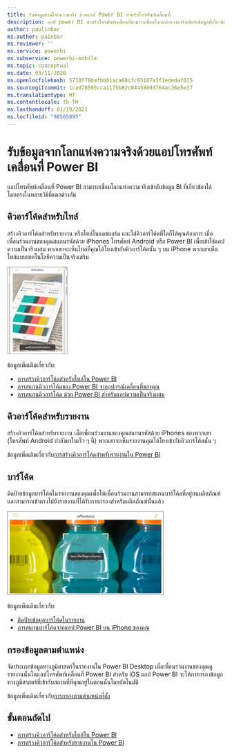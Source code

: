 ```yaml
---
title: รับข้อมูลตามโลกความจริง ด้วยแอป Power BI สำหรับโทรศัพท์เคลื่อนที่
description: แอป power BI สำหรับโทรศัพท์เคลื่อนที่สามารถเชื่อมโลกแห่งความจริงเข้ากับข้อมูลที่เกี่ยวข้องกับ BI ได้โดยตรง โดยไม่ต้องใช้การค้นหา
author: paulinbar
ms.author: painbar
ms.reviewer: ''
ms.service: powerbi
ms.subservice: powerbi-mobile
ms.topic: conceptual
ms.date: 03/11/2020
ms.openlocfilehash: 5710f70dafbb01aca68cfc03107a1f1ededaf015
ms.sourcegitcommit: 1cad78595cca1175b82c04458803764ac36e5e37
ms.translationtype: HT
ms.contentlocale: th-TH
ms.lasthandoff: 01/19/2021
ms.locfileid: "98565895"
---
```

# <a name="get-data-from-the-real-world-with-the-power-bi-mobile-apps"></a>รับข้อมูลจากโลกแห่งความจริงด้วยแอปโทรศัพท์เคลื่อนที่ Power BI
แอปโทรศัพท์เคลื่อนที่ Power BI สามารถเชื่อมโลกแห่งความจริงเข้ากับข้อมูล BI ที่เกี่ยวข้องได้โดยตรงในหลายวิธีที่แตกต่างกัน 

## <a name="qr-codes-for-tiles"></a>คิวอาร์โค้ดสำหรับไทล์
สร้างคิวอาร์โค้ดสำหรับรายงาน หรือไทล์ในแดชบอร์ด และใส่คิวอาร์โค้ดที่ใดก็ได้คุณต้องการ เมื่อเพื่อนร่วมงานของคุณสแกนรหัสด้วย iPhones โทรศัพท์ Android หรือ Power BI เพื่อเข้าใช้แอปความเป็นจริงผสม พวกเขาจะเห็นไทล์ที่คุณได้โยงเข้ากับคิวอาร์โค้ดนั้น ๆ บน iPhone พวกเขาเห็นไทล์แบบเทคโนโลยีความเป็นจริงเสริม

![คิวอาร์โค้ด](./media/mobile-apps-data-in-real-world-context/power-bi-ios-qr-ar-scanner-small.png)

ข้อมูลเพิ่มเติมเกี่ยวกับ:

* [การสร้างคิวอาร์โค้ดสำหรับไทล์ใน Power BI](../../create-reports/service-create-qr-code-for-tile.md)
* [การสแกนคิวอาร์โค้ดของ Power BI จากอุปกรณ์เคลื่อนที่ของคุณ](mobile-apps-qr-code.md)
* [การสแกนคิวอาร์โค้ด ด้วย Power BI สำหรับแอปความเป็นจริงผสม](./mobile-hololens2-app.md#open-reports-with-qr-codes)

## <a name="qr-codes-for-reports"></a>คิวอาร์โค้ดสำหรับรายงาน
สร้างคิวอาร์โค้ดสำหรับรายงาน  เมื่อเพื่อนร่วมงานของคุณสแกนรหัสด้วย iPhones ของพวกเขา (โทรศัพท์ Android กำลังมาในเร็ว ๆ นี้) พวกเขาจะเห็นรายงานคุณได้โยงเข้ากับคิวอาร์โค้ดนั้น ๆ 

ข้อมูลเพิ่มเติมเกี่ยวกับ[การสร้างคิวอาร์โค้ดสำหรับรายงานใน Power BI](../../create-reports/service-create-qr-code-for-report.md)

## <a name="barcodes"></a>บาร์โค้ด
ติดป้ายข้อมูลบาร์โค้ดในรายงานของคุณเพื่อให้เพื่อนร่วมงานสามารถสแกนบาร์โค้ดที่อยู่บนผลิตภัณฑ์ และสามารถเข้าตรงไปยังรายงานที่ได้รับการกรองสำหรับผลิตภัณฑ์นั้นแล้ว

![บาร์โค้ด](./media/mobile-apps-data-in-real-world-context/power-bi-barcode-scanner.png)

ข้อมูลเพิ่มเติมเกี่ยวกับ:

* [ติดป้ายข้อมูลบาร์โค้ดในรายงาน](../../transform-model/desktop-mobile-barcodes.md)
* [การสแกนบาร์โค้ดจากแอป Power BI บน iPhone ของคุณ](mobile-apps-scan-barcode-iphone.md)

## <a name="filter-by-location"></a>กรองข้อมูลตามตำแหน่ง
จัดประเภทข้อมูลทางภูมิศาสตร์ในรายงานใน Power BI Desktop เมื่อเพื่อนร่วมงานของคุณดูรายงานนั้นในแอปโทรศัพท์เคลื่อนที่ Power BI สำหรับ iOS แอป Power BI จะให้การกรองข้อมูลทางภูมิศาสตร์ที่เข้ากับสถานที่ที่คุณอยู่ในตอนนั้นโดยอัตโนมัติ

ข้อมูลเพิ่มเติมเกี่ยวกับ[การกรองตามตำแหน่งที่ตั้ง](mobile-apps-geographic-filtering.md)

## <a name="next-steps"></a>ขั้นตอนถัดไป
* [การสร้างคิวอาร์โค้ดสำหรับไทล์ใน Power BI](../../create-reports/service-create-qr-code-for-tile.md)
* [การสร้างคิวอาร์โค้ดสำหรับรายงานใน Power BI](../../create-reports/service-create-qr-code-for-report.md)
